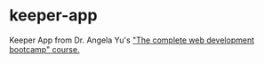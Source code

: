 # keeper-app
Keeper App from Dr. Angela Yu's  ["The complete web development bootcamp" course.](https://www.udemy.com/course/the-complete-web-development-bootcamp/)
